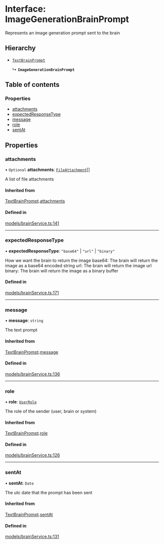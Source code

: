 # Interface: ImageGenerationBrainPrompt

Represents an image generation prompt sent to the brain

## Hierarchy

- [`TextBrainPrompt`](TextBrainPrompt.md)

  ↳ **`ImageGenerationBrainPrompt`**

## Table of contents

### Properties

- [attachments](ImageGenerationBrainPrompt.md#attachments)
- [expectedResponseType](ImageGenerationBrainPrompt.md#expectedresponsetype)
- [message](ImageGenerationBrainPrompt.md#message)
- [role](ImageGenerationBrainPrompt.md#role)
- [sentAt](ImageGenerationBrainPrompt.md#sentat)

## Properties

### attachments

• `Optional` **attachments**: [`FileAttachment`](../modules.md#fileattachment)[]

A list of file attachments

#### Inherited from

[TextBrainPrompt](TextBrainPrompt.md).[attachments](TextBrainPrompt.md#attachments)

#### Defined in

[models/brainService.ts:141](https://github.com/gethubai/brain-sdk/blob/eb59de1/src/models/brainService.ts#L141)

___

### expectedResponseType

• **expectedResponseType**: ``"base64"`` \| ``"url"`` \| ``"binary"``

How we want the brain to return the image
base64: The brain will return the image as a base64 encoded string
url: The brain will return the image url
binary: The brain will return the image as a binary buffer

#### Defined in

[models/brainService.ts:171](https://github.com/gethubai/brain-sdk/blob/eb59de1/src/models/brainService.ts#L171)

___

### message

• **message**: `string`

The text prompt

#### Inherited from

[TextBrainPrompt](TextBrainPrompt.md).[message](TextBrainPrompt.md#message)

#### Defined in

[models/brainService.ts:136](https://github.com/gethubai/brain-sdk/blob/eb59de1/src/models/brainService.ts#L136)

___

### role

• **role**: [`UserRole`](../modules.md#userrole)

The role of the sender (user, brain or system)

#### Inherited from

[TextBrainPrompt](TextBrainPrompt.md).[role](TextBrainPrompt.md#role)

#### Defined in

[models/brainService.ts:126](https://github.com/gethubai/brain-sdk/blob/eb59de1/src/models/brainService.ts#L126)

___

### sentAt

• **sentAt**: `Date`

The utc date that the prompt has been sent

#### Inherited from

[TextBrainPrompt](TextBrainPrompt.md).[sentAt](TextBrainPrompt.md#sentat)

#### Defined in

[models/brainService.ts:131](https://github.com/gethubai/brain-sdk/blob/eb59de1/src/models/brainService.ts#L131)
